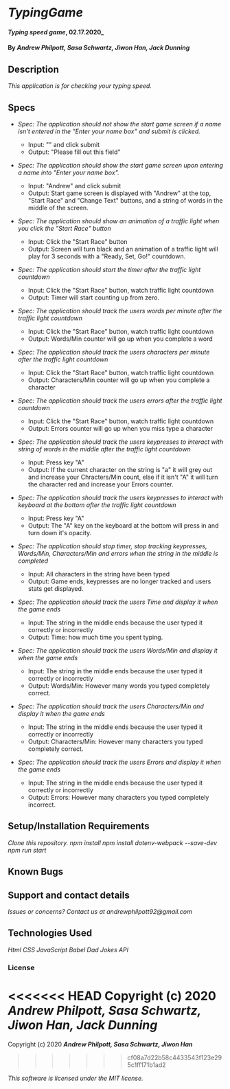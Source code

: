 # _TypingGame_
#### _Typing speed game_, 02.17.2020_
#### By _**Andrew Philpott, Sasa Schwartz, Jiwon Han, Jack Dunning**_
## Description
_This application is for checking your typing speed._

## Specs
* _Spec: The application should not show the start game screen if a name isn't entered in the "Enter your name box" and submit is clicked._
  * Input: "" and click submit 
  * Output: "Please fill out this field"

* _Spec: The application should show the start game screen upon entering a name into "Enter your name box"._
  * Input: "Andrew" and click submit
  * Output: Start game screen is displayed with "Andrew" at the top, "Start Race" and "Change Text" buttons, and a string of words in the middle of the screen.

* _Spec: The application should show an animation of a traffic light when you click the "Start Race" button_
  * Input: Click the "Start Race" button
  * Output: Screen will turn black and an animation of a traffic light will play for 3 seconds with a "Ready, Set, Go!" countdown.

* _Spec: The application should start the timer after the traffic light countdown_
  * Input: Click the "Start Race" button, watch traffic light countdown
  * Output: Timer will start counting up from zero.

* _Spec: The application should track the users words per minute after the traffic light countdown_
  * Input: Click the "Start Race" button, watch traffic light countdown
  * Output: Words/Min counter will go up when you complete a word

* _Spec: The application should track the users characters per minute after the traffic light countdown_
  * Input: Click the "Start Race" button, watch traffic light countdown
  * Output: Characters/Min counter will go up when you complete a character

* _Spec: The application should track the users errors after the traffic light countdown_
  * Input: Click the "Start Race" button, watch traffic light countdown
  * Output: Errors counter will go up when you miss type a character

* _Spec: The application should track the users keypresses to interact with string of words in the middle after the traffic light countdown_
  * Input: Press key "A"
  * Output: If the current character on the string is "a" it will grey out and increase your Chracters/Min count, else if it isn't "A" it will turn the character red and increase your Errors counter.

* _Spec: The application should track the users keypresses to interact with keyboard at the bottom after the traffic light countdown_
  * Input: Press key "A"
  * Output: The "A" key on the keyboard at the bottom will press in and turn down it's opacity.

* _Spec: The application should stop timer, stop tracking keypresses, Words/Min, Characters/Min and errors when the string in the middle is completed_
  * Input: All characters in the string have been typed
  * Output: Game ends, keypresses are no longer tracked and users stats get displayed.

* _Spec: The application should track the users Time and display it when the game ends_
  * Input: The string in the middle ends because the user typed it correctly or incorrectly
  * Output: Time: how much time you spent typing.

* _Spec: The application should track the users Words/Min and display it when the game ends_
  * Input: The string in the middle ends because the user typed it correctly or incorrectly
  * Output: Words/Min: However many words you typed completely correct.

* _Spec: The application should track the users Characters/Min and display it when the game ends_
  * Input: The string in the middle ends because the user typed it correctly or incorrectly
  * Output: Characters/Min: However many characters you typed completely correct.

* _Spec: The application should track the users Errors and display it when the game ends_
  * Input: The string in the middle ends because the user typed it correctly or incorrectly
  * Output: Errors: However many characters you typed completely incorrect.


## Setup/Installation Requirements
_Clone this repository._
_npm install_
_npm install dotenv-webpack --save-dev_
_npm run start_

## Known Bugs

## Support and contact details
_Issues or concerns? Contact us at andrewphilpott92@gmail.com_

## Technologies Used
_Html_
_CSS_
_JavaScript_
_Babel_
_Dad Jokes API_

### License
<<<<<<< HEAD
Copyright (c) 2020 **_Andrew Philpott, Sasa Schwartz, Jiwon Han, Jack Dunning_**
=======
Copyright (c) 2020 **_Andrew Philpott, Sasa Schwartz, Jiwon Han_**
>>>>>>> cf08a7d22b58c4433543f123e295c1ff171b1ad2

*This software is licensed under the MIT license.*
